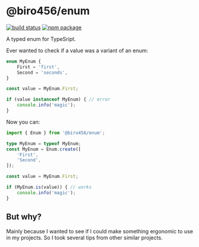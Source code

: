 # @biro456/enum

[![build status](https://github.com/biro456/node-enum/actions/workflows/build.yml/badge.svg)](https://github.com/biro456/node-enum/actions/workflows/build.yml)
[![npm package](https://img.shields.io/npm/v/@biro456/enum?label=npm%20package)](https://www.npmjs.com/package/@biro456/enum)

A typed enum for TypeSript.

Ever wanted to check if a value was a variant of an enum:
```typescript
enum MyEnum {
	First = 'first',
	Second = 'seconds',
}

const value = MyEnum.First;

if (value instanceof MyEnum) { // error
	console.info('magic');
}
```

Now you can:
```typescript
import { Enum } from '@biro456/enum';

type MyEnum = typeof MyEnum;
const MyEnum = Enum.create([
	'First',
	'Second',
]);

const value = MyEnum.First;

if (MyEnum.is(value)) { // works
	console.info('magic');
}
```

## But why?

Mainly because I wanted to see if I could make something ergonomic to use in my projects. So I took several tips from other similar projects.
